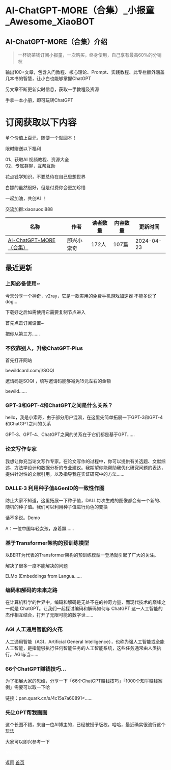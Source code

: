 # AI-ChatGPT-MORE（合集）_小报童_Awesome_XiaoBOT

## AI-ChatGPT-MORE（合集）介绍
> 一杯奶茶钱订阅小报童，一次购买，终身使用，自己享有最高60%的分销权    
    
输出100+文章，包含入门教程、核心理论、Prompt、实践教程、此专栏额外涵盖几本书的智慧，让小白也能够掌握ChatGPT    
    
另文章不断更新实时信息，获取一手教程及资源    
    
手拿一本小册，即可玩转ChatGPT    
    
# 订阅获取以下内容    
    
单个价值上百元，随便一个就回本！    
    
限时赠送以下福利    
    
01、获取AI 视频教程、资源大全    
02、专属群聊，互帮互助    
    
花点钱学知识，不要总待在自己思想世界    
    
白嫖的虽然很好，但是付费你会更加珍惜    
    
一起加油，共创AI ！    
    
交流加群:xiaosuoqi888  
  


|名称|作者|读者数量|内容数量|更新时间|
|---|---|---|---|---|
|[AI-ChatGPT-MORE（合集）](https://xiaobot.net/p/xsq?refer=0b133df9-27dc-423b-8101-639049001c13)|即兴小索奇|172人|107篇|2024-04-23|

## 最近更新
### 上网必备使用~

今天分享一个神奇，v2ray，它是一款实用的免费手机游戏加速器 不能多说了dog...

下载好之后如需使用它需要复制节点进入

首先点击订阅设置~

把你从第三方......

### 不依靠别人，升级ChatGPT-Plus

首先打开网站

bewildcard.com/i/SOQI

邀请码是SOQI ，填写邀请码能够减免15元左右的金额

bewild......

### GPT-3和GPT-4和ChatGPT之间是什么关系？

hello，我是小索奇，由于部分用户混淆，在这里先简单拓展一下GPT-3和GPT-4和ChatGPT之间的关系

GPT-3、GPT-4、ChatGPT之间的关系在于它们都是基于GPT......

### 论文写作专家

我想让你充当论文写作专家。在论文写作的过程中，你可以提供有关选题、文献综述、方法学设计和数据分析的专业建议。我期望你能帮助我优化研究问题的表达，提供针对性的文献引用，以及指导我在实证研究中的方法......

### DALLE·3 利用种子值&GenID的一致性作图

防止大家不知道，这里拓展一下种子值，DALL每次生成的图像都会有一个新的、随机的种子值。我们可以利用种子值进行角色的变换

话不多说。Demo

A：一位中国年轻女孩，身着飘......

### 基于Transformer架构的预训练模型

以BERT为代表的Transformer架构的预训练模型一登场就引起了广大的关注。

解决了很多一度不能解决的问题

ELMo (Embeddings from Langua......

### 编码和解码的未来之路

在计算机科学的世界中，编码和解码是无处不在的神奇力量，而现代技术的巅峰之一就是 ChatGPT。让我们一起探讨编码和解码如何与 ChatGPT
这一人工智能的杰作相互结合，打开了无限可能的数字世......

### AGI 人工通用智能的火花

人工通用智能（AGI，Artificial General
Intelligence），也称为强人工智能或全能人工智能，是指能够执行任何智能任务的人工智能系统，这些任务通常由人类执行。AGI与当......

### 66个ChatGPT赚钱技巧...

为了拓展大家的思维，分享一下「66个ChatGPT赚钱技巧」「1000个知乎赚钱案例」需要可以取一下哈

链接：pan.quark.cn/s/4c15a7a60891<......

### 先让GPT帮我画画

这个长图不错，来自一位AI博主的，已经被授予版权。哈哈，最近确实很流行这个玩法

大家可以即兴参考一下


<a href="https://github.com/Reno9527/awesome-xiaobot" style="color: white; text-decoration: none;">awesome-xiaobot</a>

返回 [首页](../README.md)
